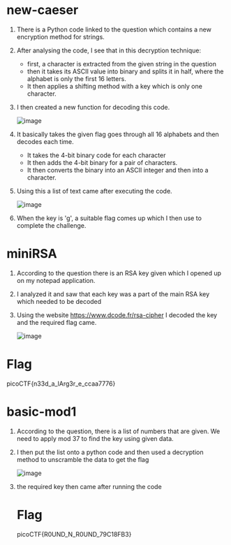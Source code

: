 # new-caeser

1) There is a Python code linked to the question which contains a new encryption method for strings.
2) After analysing the code, I see that in this decryption technique:
   - first, a character is extracted from the given string in the question
   - then it takes its ASCII value into binary and splits it in half, where the alphabet is only the first 16 letters.
   - It then applies a shifting method with a key which is only one character.
3) I then created a new function for decoding this code.

   ![image](https://github.com/Snapskillz123/picoCTF/assets/149099858/e2994c2b-c57b-4807-b9ed-7c78d1f09cda)

5) It basically takes the given flag goes through all 16 alphabets and then decodes each time.
    - It takes the 4-bit binary code for each character
    - It then adds the 4-bit binary for a pair of characters.
    - It then converts the binary into an ASCII integer and then into a character.
 6) Using this a list of text came after executing the code.

    ![image](https://github.com/Snapskillz123/picoCTF/assets/149099858/06c4243b-302f-461a-9bcb-8acb1f828ff7)

7) When the key is 'g', a suitable flag comes up which I then use to complete the challenge.

# miniRSA

1) According to the question there is an RSA key given which I opened up on my notepad application.
2) I analyzed it and saw that each key was a part of the main RSA key which needed to be decoded
3) Using the website https://www.dcode.fr/rsa-cipher I decoded the key and the required flag came.
 
   ![image](https://github.com/Snapskillz123/picoCTF/assets/149099858/d532fbb9-8dc3-4d2e-b85b-f1d32d45fbe6)

  # Flag

  picoCTF{n33d_a_lArg3r_e_ccaa7776}

# basic-mod1

1) According to the question, there is a list of numbers that are given. We need to apply mod 37 to find the key using given data.
2) I then put the list onto a python code and then used a decryption method to unscramble the data to get the flag
   
   ![image](https://github.com/Snapskillz123/picoCTF/assets/149099858/eef069a4-68e3-4fee-b3fc-362d17a949b6)

3) the required key then came after running the code

    # Flag

   picoCTF{R0UND_N_R0UND_79C18FB3}

